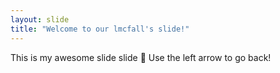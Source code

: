 ```yaml
---
layout: slide
title: "Welcome to our lmcfall's slide!"
---
```

This is my awesome slide slide :tada:
Use the left arrow to go back!

